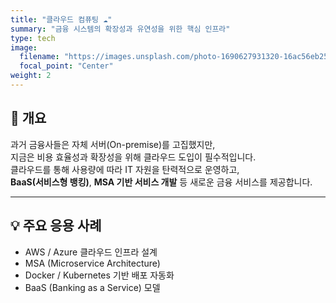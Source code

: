 ```yaml
---
title: "클라우드 컴퓨팅 ☁️"
summary: "금융 시스템의 확장성과 유연성을 위한 핵심 인프라"
type: tech
image:
  filename: "https://images.unsplash.com/photo-1690627931320-16ac56eb2588?ixlib=rb-4.1.0&ixid=M3wxMjA3fDB8MHxzZWFyY2h8Mnx8Y2xvdWQlMjBjb21wdXRpbmd8ZW58MHx8MHx8fDI%3D&auto=format&fit=crop&q=60&w=1200"
  focal_point: "Center"
weight: 2
---
```


## 📌 개요  
과거 금융사들은 자체 서버(On-premise)를 고집했지만,  
지금은 비용 효율성과 확장성을 위해 클라우드 도입이 필수적입니다.  
클라우드를 통해 사용량에 따라 IT 자원을 탄력적으로 운영하고,  
**BaaS(서비스형 뱅킹)**, **MSA 기반 서비스 개발** 등 새로운 금융 서비스를 제공합니다.  

---

## 💡 주요 응용 사례  
- AWS / Azure 클라우드 인프라 설계  
- MSA (Microservice Architecture)  
- Docker / Kubernetes 기반 배포 자동화  
- BaaS (Banking as a Service) 모델  